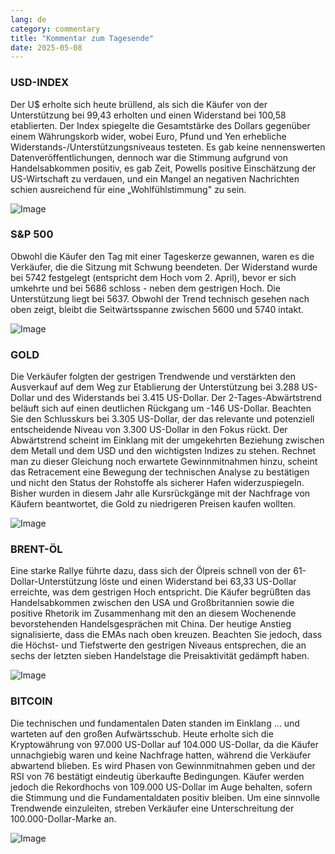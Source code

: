 ```yaml
---
lang: de
category: commentary
title: "Kommentar zum Tagesende"
date: 2025-05-08
---
```


### USD-INDEX

Der U$ erholte sich heute brüllend, als sich die Käufer von der Unterstützung bei 99,43 erholten und einen Widerstand bei 100,58 etablierten. Der Index spiegelte die Gesamtstärke des Dollars gegenüber einem Währungskorb wider, wobei Euro, Pfund und Yen erhebliche Widerstands-/Unterstützungsniveaus testeten. Es gab keine nennenswerten Datenveröffentlichungen, dennoch war die Stimmung aufgrund von Handelsabkommen positiv, es gab Zeit, Powells positive Einschätzung der US-Wirtschaft zu verdauen, und ein Mangel an negativen Nachrichten schien ausreichend für eine „Wohlfühlstimmung" zu sein.

![Image](https://markleighedu.github.io/img/May-2025/08-May-2025/usdindex.jpg)

### S&P 500

Obwohl die Käufer den Tag mit einer Tageskerze gewannen, waren es die Verkäufer, die die Sitzung mit Schwung beendeten. Der Widerstand wurde bei 5742 festgelegt (entspricht dem Hoch vom 2. April), bevor er sich umkehrte und bei 5686 schloss - neben dem gestrigen Hoch. Die Unterstützung liegt bei 5637. Obwohl der Trend technisch gesehen nach oben zeigt, bleibt die Seitwärtsspanne zwischen 5600 und 5740 intakt. 

![Image](https://markleighedu.github.io/img/May-2025/08-May-2025/sp500.jpg)

### GOLD

Die Verkäufer folgten der gestrigen Trendwende und verstärkten den Ausverkauf auf dem Weg zur Etablierung der Unterstützung bei 3.288 US-Dollar und des Widerstands bei 3.415 US-Dollar.  Der 2-Tages-Abwärtstrend beläuft sich auf einen deutlichen Rückgang um -146 US-Dollar. Beachten Sie den Schlusskurs bei 3.305 US-Dollar, der das relevante und potenziell entscheidende Niveau von 3.300 US-Dollar in den Fokus rückt. Der Abwärtstrend scheint im Einklang mit der umgekehrten Beziehung zwischen dem Metall und dem USD und den wichtigsten Indizes zu stehen. Rechnet man zu dieser Gleichung noch erwartete Gewinnmitnahmen hinzu, scheint das Retracement eine Bewegung der technischen Analyse zu bestätigen und nicht den Status der Rohstoffe als sicherer Hafen widerzuspiegeln. Bisher wurden in diesem Jahr alle Kursrückgänge mit der Nachfrage von Käufern beantwortet, die Gold zu niedrigeren Preisen kaufen wollten. 

![Image](https://markleighedu.github.io/img/May-2025/08-May-2025/gold.jpg)

### BRENT-ÖL

Eine starke Rallye führte dazu, dass sich der Ölpreis schnell von der 61-Dollar-Unterstützung löste und einen Widerstand bei 63,33 US-Dollar erreichte, was dem gestrigen Hoch entspricht. Die Käufer begrüßten das Handelsabkommen zwischen den USA und Großbritannien sowie die positive Rhetorik im Zusammenhang mit den an diesem Wochenende bevorstehenden Handelsgesprächen mit China. Der heutige Anstieg signalisierte, dass die EMAs nach oben kreuzen. Beachten Sie jedoch, dass die Höchst- und Tiefstwerte den gestrigen Niveaus entsprechen, die an sechs der letzten sieben Handelstage die Preisaktivität gedämpft haben.

![Image](https://markleighedu.github.io/img/May-2025/08-May-2025/brentoil.jpg)

### BITCOIN

Die technischen und fundamentalen Daten standen im Einklang … und warteten auf den großen Aufwärtsschub. Heute erholte sich die Kryptowährung von 97.000 US-Dollar auf 104.000 US-Dollar, da die Käufer unnachgiebig waren und keine Nachfrage hatten, während die Verkäufer abwartend blieben. Es wird Phasen von Gewinnmitnahmen geben und der RSI von 76 bestätigt eindeutig überkaufte Bedingungen. Käufer werden jedoch die Rekordhochs von 109.000 US-Dollar im Auge behalten, sofern die Stimmung und die Fundamentaldaten positiv bleiben. Um eine sinnvolle Trendwende einzuleiten, streben Verkäufer eine Unterschreitung der 100.000-Dollar-Marke an.

![Image](https://markleighedu.github.io/img/May-2025/08-May-2025/bitcoin.jpg)

